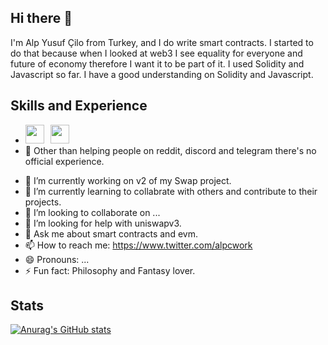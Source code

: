## Hi there 👋

I'm Alp Yusuf Çilo from Turkey, and I do write smart contracts. I started to do that because when I looked at web3 I see equality for everyone and future of economy therefore I want it to be part of it. I used Solidity and Javascript so far. I have a good understanding on Solidity and Javascript.

## Skills and Experience
* <img style="width: 30px; padding-right:10px;" src="https://cdn.jsdelivr.net/gh/devicons/devicon@latest/icons/javascript/javascript-plain.svg"/><img style="width: 30px; padding-right:10px;" src="https://cdn.jsdelivr.net/gh/devicons/devicon@latest/icons/solidity/solidity-original.svg">
* 🤝 Other than helping people on reddit, discord and telegram there's no official experience.

- 🔭 I’m currently working on v2 of my Swap project.
- 🌱 I’m currently learning to collabrate with others and contribute to their projects.
- 👯 I’m looking to collaborate on ...
- 🤔 I’m looking for help with uniswapv3.
- 💬 Ask me about smart contracts and evm.
- 📫 How to reach me: https://www.twitter.com/alpcwork
- 😄 Pronouns: ...
- ⚡ Fun fact: Philosophy and Fantasy lover.

## Stats
[![Anurag's GitHub stats](https://github-readme-stats.vercel.app/api?username=seojunchian&show_icons=true&theme=gruvbox)](https://github.com/anuraghazra/github-readme-stats)


